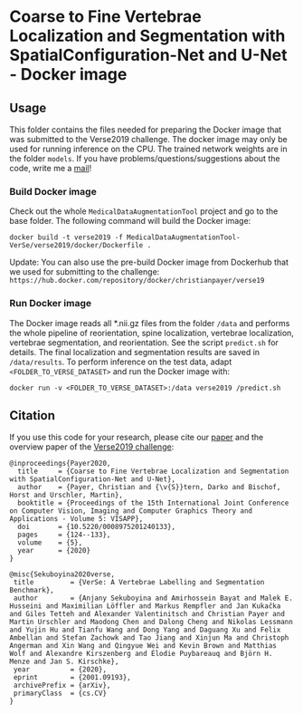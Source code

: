 # Coarse to Fine Vertebrae Localization and Segmentation with SpatialConfiguration-Net and U-Net - Docker image

## Usage
This folder contains the files needed for preparing the Docker image that was submitted to the Verse2019 challenge. The docker image may only be used for running inference on the CPU. The trained network weights are in the folder `models`.
If you have problems/questions/suggestions about the code, write me a [mail](mailto:christian.payer@gmx.net)!

### Build Docker image
Check out the whole `MedicalDataAugmentationTool` project and go to the base folder. The following command will build the Docker image:

`docker build -t verse2019 -f MedicalDataAugmentationTool-VerSe/verse2019/docker/Dockerfile .`

Update: You can also use the pre-build Docker image from Dockerhub that we used for submitting to the challenge: `https://hub.docker.com/repository/docker/christianpayer/verse19`

### Run Docker image
The Docker image reads all *.nii.gz files from the folder `/data` and performs the whole pipeline of reorientation, spine localization, vertebrae localization, vertebrae segmentation, and reorientation. See the script `predict.sh` for details. The final localization and segmentation results are saved in `/data/results`. To perform inference on the test data, adapt `<FOLDER_TO_VERSE_DATASET>` and run the Docker image with:

`docker run -v <FOLDER_TO_VERSE_DATASET>:/data verse2019 /predict.sh`

## Citation
If you use this code for your research, please cite our [paper](https://doi.org/10.5220/0008975201240133) and the overview paper of the [Verse2019 challenge](https://arxiv.org/abs/2001.09193):

```
@inproceedings{Payer2020,
  title     = {Coarse to Fine Vertebrae Localization and Segmentation with SpatialConfiguration-Net and U-Net},
  author    = {Payer, Christian and {\v{S}}tern, Darko and Bischof, Horst and Urschler, Martin},
  booktitle = {Proceedings of the 15th International Joint Conference on Computer Vision, Imaging and Computer Graphics Theory and Applications - Volume 5: VISAPP},
  doi       = {10.5220/0008975201240133},
  pages     = {124--133},
  volume    = {5},
  year      = {2020}
}
```

```
@misc{Sekuboyina2020verse,
 title         = {VerSe: A Vertebrae Labelling and Segmentation Benchmark},
 author        = {Anjany Sekuboyina and Amirhossein Bayat and Malek E. Husseini and Maximilian Löffler and Markus Rempfler and Jan Kukačka and Giles Tetteh and Alexander Valentinitsch and Christian Payer and Martin Urschler and Maodong Chen and Dalong Cheng and Nikolas Lessmann and Yujin Hu and Tianfu Wang and Dong Yang and Daguang Xu and Felix Ambellan and Stefan Zachowk and Tao Jiang and Xinjun Ma and Christoph Angerman and Xin Wang and Qingyue Wei and Kevin Brown and Matthias Wolf and Alexandre Kirszenberg and Élodie Puybareauq and Björn H. Menze and Jan S. Kirschke},
 year          = {2020},
 eprint        = {2001.09193},
 archivePrefix = {arXiv},
 primaryClass  = {cs.CV}
}
```
